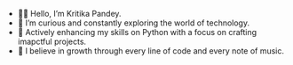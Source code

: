 - 👋🏻 Hello, I’m Kritika Pandey.
- 👀 I’m curious and constantly exploring the world of technology.
- 🚀 Actively enhancing my skills on Python with a focus on crafting imapctful projects.
- 🎯 I believe in growth through every line of code and every note of music.


<!---
KritikaPandey11/KritikaPandey11 is a ✨ special ✨ repository because its `README.md` (this file) appears on your GitHub profile.
You can click the Preview link to take a look at your changes.
--->
